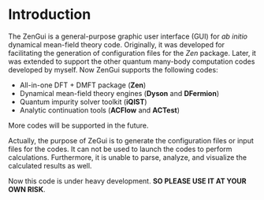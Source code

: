 # Introduction

The ZenGui is a general-purpose graphic user interface (GUI) for *ab initio* dynamical mean-field theory code. Originally, it was developed for facilitating the generation of configuration files for the *Zen* package. Later, it was extended to support the other quantum many-body computation codes developed by myself. Now ZenGui supports the following codes:

* All-in-one DFT + DMFT package (**Zen**)
* Dynamical mean-field theory engines (**Dyson** and **DFermion**)
* Quantum impurity solver toolkit (**iQIST**)
* Analytic continuation tools (**ACFlow** and **ACTest**)

More codes will be supported in the future.

Actually, the purpose of ZeGui is to generate the configuration files or input files for the codes. It can not be used to launch the codes to perform calculations. Furthermore, it is unable to parse, analyze, and visualize the calculated results as well.

Now this code is under heavy development. **SO PLEASE USE IT AT YOUR OWN RISK**.
